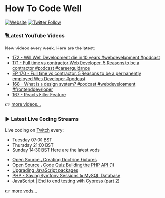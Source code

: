 # How To Code Well

[![Website](https://img.shields.io/twitch/status/howtocodewell?color=pink&label=LIVE%20CODING%20ON%20TWITCH&logoColor=%3D&style=for-the-badge)](https://howtocodewell.net/live)
[![Twitter Follow](https://img.shields.io/twitter/follow/howtocodewell?color=pink&logo=twitter&style=for-the-badge)](https://twitter.com/intent/follow?original_referer=https%3A%2F%2Fgithub.com%2Fhowtocodewell&screen_name=howtocodewell)


### 🎙️Latest YouTube Videos
New videos every week.  Here are the latest:
<!-- YOUTUBE-HTCW:START -->
- [172 - Will Web Development die in 10 years #webdevelopment #podcast](https://www.youtube.com/watch?v=008v49laiIc)
- [171 - Full time vs contractor Web Developer. 5 Reasons to be a contractor #podcast #careerguidance](https://www.youtube.com/watch?v=gc-qhU4bgng)
- [EP 170 - Full time vs contractor. 5 Reasons to be a permanently employed Web Developer #podcast](https://www.youtube.com/watch?v=warKpJd83b0)
- [168 - What is a design system? #podcast #webdevelopment #frontenddeveloper](https://www.youtube.com/watch?v=KY4jhhJ1YFE)
- [167 - Reacts Killer Feature](https://www.youtube.com/watch?v=y8XXJ0JsvZc)
<!-- YOUTUBE-HTCW:END -->

👉 [more videos...](https://youtube.com/howtocodewell)

### ▶️ Latest Live Coding Streams
Live coding on [Twitch](https://howtocodewell.net/live) every:
- Tuesday 07:00 BST
- Thursday 21:00 BST
- Sunday 14:30 BST
Here are the latest vods

<!-- YOUTUBE-HTCW-LIVE:START -->
- [Open Source \\ Creating Doctrine Fixtures](https://www.youtube.com/watch?v=4UZr-5u7zNQ)
- [Open Source \\ Code Quiz Building the PHP API &lpar;1&rpar;](https://www.youtube.com/watch?v=v5X5RIivtOc)
- [Upgrading JavaScript packages](https://www.youtube.com/watch?v=LTFs-2uk_1w)
- [PHP - Saving Symfony Sessions to MySQL Database](https://www.youtube.com/watch?v=vcPgI-lqqTk)
- [JavaScript | End to end testing with Cypress &lpar;part 2&rpar;](https://www.youtube.com/watch?v=9RlJRCPTQxc)
<!-- YOUTUBE-HTCW-LIVE:END -->

👉 [more vods...](https://youtube.com/howtocodewelllive)